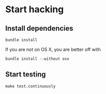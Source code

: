 
# Start hacking

## Install dependencies

    bundle install

If you are not on OS X, you are better off with

    bundle install --without osx

## Start testing

    make test.continuously

